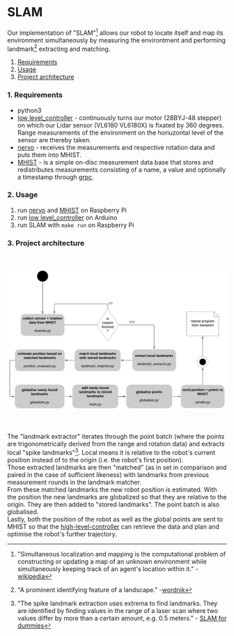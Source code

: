 # SLAM

Our implementation of "SLAM"[^1] allows our robot to locate itself and map its environment simultaneously by measuring the environtment and performing landmark[^2] extracting and matching.

1. [Requirements](#1-requirements)
2. [Usage](#2-usage)
3. [Project architecture](#3-project-architecture)

### 1. Requirements

- python3
- [low level_controller](https://github.com/codeuniversity/slam/blob/master/motor_lidar/motor_lidar.ino) - continuously turns our motor (28BYJ-48 stepper) on which our Lidar sensor (VL6180 VL6180X) is fixated by 360 degrees. Range measurements of the environment on the horiuzontal level of the sensor are thereby taken.
- [nervo](https://github.com/codeuniversity/nervo) - receives the measurements and respective rotation data and puts them into MHIST.
- [MHIST](https://github.com/alexmorten/mhist) - is a simple on-disc measurement data base that stores and redistributes measurements consisting of a name, a value and optionally a timestamp through [grpc](https://github.com/grpc).

### 2. Usage 

1. run [nervo](https://github.com/codeuniversity/nervo) and [MHIST](https://github.com/alexmorten/mhist) on Raspberry Pi
2. run [low level_controller](https://github.com/codeuniversity/slam/blob/master/motor_lidar/motor_lidar.ino) on Arduino
3. run SLAM with `make run` on Raspberry Pi

### 3. Project architecture 
<br/><br/>
![alt](SLAM_diagram.png)

<br/><br/>
The "landmark extractor" iterates through the point batch (where the points are trigonometrically derived from the range and rotation data) and extracts local "spike landmarks"[^3]. Local means it is relative to the robot's current position instead of to the origin (i.e. the robot's first position).\
Those extracted landmarks are then "matched" (as in set in comparison and paired in the case of sufficient likeness) with landmarks from previous measurement rounds in the landmark matcher.\
From these matched landmarks the new robot position is estimated. With the position the new landmarks are globalized so that they are relative to the origin. They are then added to "stored landmarks". The point batch is also globalised.\
Lastly, both the position of the robot as well as the global points are sent to MHIST so that the [high-level-controller](https://github.com/codeuniversity/control-high) can retrieve the data and plan and optimise the robot's further trajectory.
<br/>

[^1]: "Simultaneous localization and mapping is the computational problem of constructing or updating a map of an unknown environment while simultaneously keeping track of an agent's location within it." - [wikipedia](https://en.wikipedia.org/wiki/Simultaneous_localization_and_mapping) 
[^2]: "A prominent identifying feature of a landscape." -[wordnik](https://www.wordnik.com/words/landmark)
[^3]: "The spike landmark extraction uses extrema to find landmarks. They are identified
by finding values in the range of a laser scan where two values differ by more than a
certain amount, e.g. 0.5 meters." - [SLAM for dummies](https://dspace.mit.edu/bitstream/handle/1721.1/119149/16-412j-spring-2005/contents/projects/1aslam_blas_repo.pdf)

